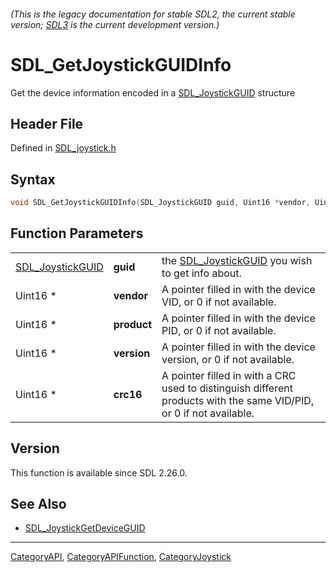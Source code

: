 ###### (This is the legacy documentation for stable SDL2, the current stable version; [SDL3](https://wiki.libsdl.org/SDL3/) is the current development version.)
# SDL_GetJoystickGUIDInfo

Get the device information encoded in a [SDL_JoystickGUID](SDL_JoystickGUID) structure

## Header File

Defined in [SDL_joystick.h](https://github.com/libsdl-org/SDL/blob/SDL2/include/SDL_joystick.h)

## Syntax

```c
void SDL_GetJoystickGUIDInfo(SDL_JoystickGUID guid, Uint16 *vendor, Uint16 *product, Uint16 *version, Uint16 *crc16);
```

## Function Parameters

|                                      |             |                                                                                                                     |
| ------------------------------------ | ----------- | ------------------------------------------------------------------------------------------------------------------- |
| [SDL_JoystickGUID](SDL_JoystickGUID) | **guid**    | the [SDL_JoystickGUID](SDL_JoystickGUID) you wish to get info about.                                                |
| Uint16 *                             | **vendor**  | A pointer filled in with the device VID, or 0 if not available.                                                     |
| Uint16 *                             | **product** | A pointer filled in with the device PID, or 0 if not available.                                                     |
| Uint16 *                             | **version** | A pointer filled in with the device version, or 0 if not available.                                                 |
| Uint16 *                             | **crc16**   | A pointer filled in with a CRC used to distinguish different products with the same VID/PID, or 0 if not available. |

## Version

This function is available since SDL 2.26.0.

## See Also

- [SDL_JoystickGetDeviceGUID](SDL_JoystickGetDeviceGUID)

----
[CategoryAPI](CategoryAPI), [CategoryAPIFunction](CategoryAPIFunction), [CategoryJoystick](CategoryJoystick)

